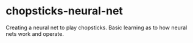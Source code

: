 # chopsticks-neural-net
Creating a  neural net to play chopsticks. Basic learning as to how neural nets work and operate.
